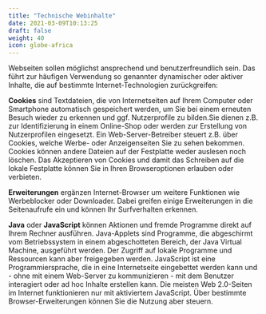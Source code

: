 ```yaml
---
title: "Technische Webinhalte"
date: 2021-03-09T10:13:25
draft: false
weight: 40
icon: globe-africa
---
```

Webseiten sollen möglichst ansprechend und benutzerfreundlich sein. Das führt zur häufigen Verwendung so genannter dynamischer oder aktiver Inhalte, die auf bestimmte Internet-Technologien zurückgreifen:

**Cookies**
sind Textdateien, die von Internetseiten auf Ihrem Computer oder Smartphone automatisch gespeichert werden, um Sie bei einem erneuten Besuch wieder zu erkennen und ggf. Nutzerprofile zu bilden.Sie dienen z.B. zur Identifizierung in einem Online-Shop oder werden zur Erstellung von Nutzerprofilen eingesetzt. Ein Web-Server-Betreiber steuert z.B. über Cookies, welche Werbe- oder Anzeigenseiten Sie zu sehen bekommen. Cookies können andere Dateien auf der Festplatte weder auslesen noch löschen. Das Akzeptieren von Cookies und damit das Schreiben auf die lokale Festplatte können Sie in Ihren Browseroptionen erlauben oder verbieten.
	
**Erweiterungen**
ergänzen Internet-Browser um weitere Funktionen wie Werbeblocker oder Downloader. Dabei greifen einige Erweiterungen in die Seitenaufrufe ein und können Ihr Surfverhalten erkennen.

**Java** oder **JavaScript**
können Aktionen und fremde Programme direkt auf Ihrem Rechner ausführen. Java-Applets sind Programme, die abgeschirmt vom Betriebssystem in einem abgeschotteten Bereich, der Java Virtual Machine, ausgeführt werden. Der Zugriff auf lokale Programme und Ressourcen kann aber freigegeben werden.
JavaScript ist eine Programmiersprache, die in eine Internetseite eingebettet werden kann und - ohne mit einem Web-Server zu kommunizieren - mit dem Benutzer interagiert oder ad hoc Inhalte erstellen kann. Die meisten Web 2.0-Seiten im Internet funktionieren nur mit aktiviertem JavaScript. Über bestimmte Browser-Erweiterungen können Sie die Nutzung aber steuern.